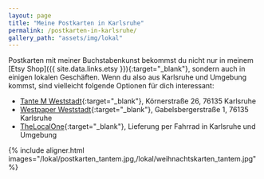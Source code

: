 ```yaml
---
layout: page
title: "Meine Postkarten in Karlsruhe"
permalink: /postkarten-in-karlsruhe/
gallery_path: "assets/img/lokal"
---
```


Postkarten mit meiner Buchstabenkunst bekommst du nicht nur in meinem
[Etsy Shop]({{ site.data.links.etsy }}){:target="\_blank"},
sondern auch in einigen lokalen Geschäften. Wenn du also aus Karlsruhe und
Umgebung kommst, sind vielleicht folgende Optionen für dich interessant:

* [Tante M Weststadt](https://tante-m-karlsruhe.de/){:target="\_blank"},
Körnerstraße 26, 76135 Karlsruhe
* [Westpaper Weststadt](https://westpaper-karlsruhe.de/){:target="\_blank"},
Gabelsbergerstraße 1, 76135 Karlsruhe
* [TheLocalOne](https://thelocal1.de/){:target="\_blank"}, Lieferung per Fahrrad
in Karlsruhe und Umgebung

{% include aligner.html images="/lokal/postkarten_tantem.jpg,/lokal/weihnachtskarten_tantem.jpg" %}
